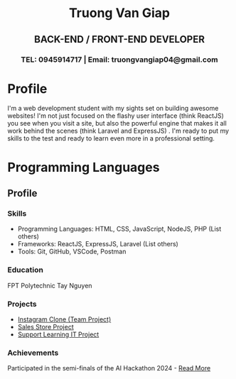 
<h1 align="center">Truong Van Giap</h1>
<h2 align="center">BACK-END / FRONT-END DEVELOPER</h1>
<h3 align="center">TEL: 0945914717 | Email: truongvangiap04@gmail.com</h1>

<h1  align="left" >Profile</h1>
<p align="left">I'm a web development student with my sights set on building awesome websites! I'm not just focused on the flashy user interface (think ReactJS) you see when you visit a site, but also the powerful engine that makes it all work behind the scenes (think Laravel and ExpressJS) . I'm ready to put my skills to the test and ready to learn even more in a professional setting.
</p>
<h1  align="left" >Programming Languages </h1>
<h2  align="left" >Profile</h2>

 <section>
    <h3>Skills</h3>
    <ul>
      <li>Programming Languages: HTML, CSS, JavaScript, NodeJS, PHP (List others)</li>
      <li>Frameworks: ReactJS, ExpressJS, Laravel (List others)</li>
      <li>Tools: Git, GitHub, VSCode, Postman</li>
    </ul>
  </section>

  <section>
    <h3>Education</h3>
    <p>FPT Polytechnic Tay Nguyen</p>
  </section>

  <section>
    <h3>Projects</h3>
    <ul>
      <li><a href="project1.html">Instagram Clone (Team Project)</a></li>
      <li><a href="project2.html">Sales Store Project</a></li>
      <li><a href="project3.html">Support Learning IT Project</a></li>
    </ul>
  </section>

  <section>
    <h3>Achievements</h3>
    <p>Participated in the semi-finals of the AI Hackathon 2024 - <a href="https://caodang.fpt.edu.vn/...">Read More</a></p>
  </section>


